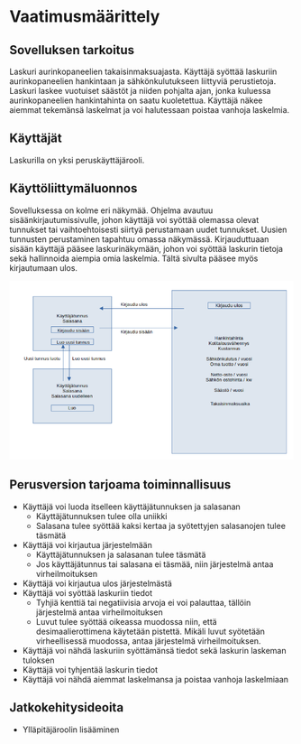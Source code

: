 # Vaatimusmäärittely

## Sovelluksen tarkoitus

Laskuri aurinkopaneelien takaisinmaksuajasta.
Käyttäjä syöttää laskuriin aurinkopaneelien hankintaan ja sähkönkulutukseen liittyviä perustietoja.
Laskuri laskee vuotuiset säästöt ja niiden pohjalta ajan, jonka kuluessa aurinkopaneelien hankintahinta on saatu kuoletettua.
Käyttäjä näkee aiemmat tekemänsä laskelmat ja voi halutessaan poistaa vanhoja laskelmia.

## Käyttäjät

Laskurilla on yksi peruskäyttäjärooli.

## Käyttöliittymäluonnos

Sovelluksessa on kolme eri näkymää. Ohjelma avautuu sisäänkirjautumissivulle, johon käyttäjä voi syöttää olemassa olevat tunnukset tai vaihtoehtoisesti siirtyä perustamaan uudet tunnukset. Uusien tunnusten perustaminen tapahtuu omassa näkymässä. Kirjauduttuaan sisään käyttäjä pääsee laskurinäkymään, johon voi syöttää laskurin tietoja sekä hallinnoida aiempia omia laskelmia. Tältä sivulta pääsee myös kirjautumaan ulos.

![](./kuvat/kayttoliittymaluonnos.png)

## Perusversion tarjoama toiminnallisuus

- Käyttäjä voi luoda itselleen käyttäjätunnuksen ja salasanan
	- Käyttäjätunnuksen tulee olla uniikki
	- Salasana tulee syöttää kaksi kertaa ja syötettyjen salasanojen tulee täsmätä
- Käyttäjä voi kirjautua järjestelmään
	- Käyttäjätunnuksen ja salasanan tulee täsmätä
	- Jos käyttäjätunnus tai salasana ei täsmää, niin järjestelmä antaa virheilmoituksen
- Käyttäjä voi kirjautua ulos järjestelmästä
- Käyttäjä voi syöttää laskuriin tiedot
	- Tyhjiä kenttiä tai negatiivisia arvoja ei voi palauttaa, tällöin järjestelmä antaa virheilmoituksen
	- Luvut tulee syöttää oikeassa muodossa niin, että desimaalierottimena käytetään pistettä. Mikäli luvut syötetään virheellisessä muodossa, antaa järjestelmä virheilmoituksen.
- Käyttäjä voi nähdä laskuriin syöttämänsä tiedot sekä laskurin laskeman tuloksen
- Käyttäjä voi tyhjentää laskurin tiedot
- Käyttäjä voi nähdä aiemmat laskelmansa ja poistaa vanhoja laskelmiaan

## Jatkokehitysideoita

- Ylläpitäjäroolin lisääminen

